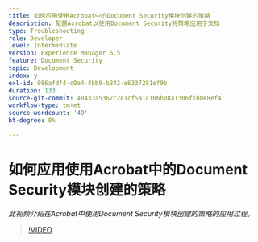 ```yaml
---
title: 如何应用使用Acrobat中的Document Security模块创建的策略
description: 配置Acrobat以使用Document Security将策略应用于文档
type: Troubleshooting
role: Developer
level: Intermediate
version: Experience Manager 6.5
feature: Document Security
topic: Development
index: y
exl-id: 086afdf4-c9a4-4bb9-b242-e6337281ef9b
duration: 133
source-git-commit: 48433a5367c281cf5a1c106b08a1306f1b0e8ef4
workflow-type: tm+mt
source-wordcount: '49'
ht-degree: 0%

---
```


# 如何应用使用Acrobat中的Document Security模块创建的策略

*此视频介绍在Acrobat中使用Document Security模块创建的策略的应用过程。*

>[!VIDEO](https://video.tv.adobe.com/v/3417198?quality=12&learn=on&captions=chi_hans)
